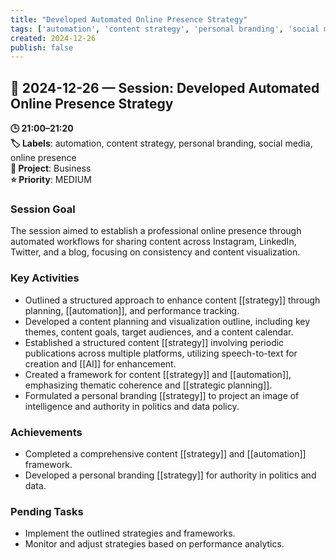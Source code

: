 ```yaml
---
title: "Developed Automated Online Presence Strategy"
tags: ['automation', 'content strategy', 'personal branding', 'social media', 'online presence']
created: 2024-12-26
publish: false
---
```


## 📅 2024-12-26 — Session: Developed Automated Online Presence Strategy

**🕒 21:00–21:20**  
**🏷️ Labels**: automation, content strategy, personal branding, social media, online presence  
**📂 Project**: Business  
**⭐ Priority**: MEDIUM  


### Session Goal
The session aimed to establish a professional online presence through automated workflows for sharing content across Instagram, LinkedIn, Twitter, and a blog, focusing on consistency and content visualization.

### Key Activities
- Outlined a structured approach to enhance content [[strategy]] through planning, [[automation]], and performance tracking.
- Developed a content planning and visualization outline, including key themes, content goals, target audiences, and a content calendar.
- Established a structured content [[strategy]] involving periodic publications across multiple platforms, utilizing speech-to-text for creation and [[AI]] for enhancement.
- Created a framework for content [[strategy]] and [[automation]], emphasizing thematic coherence and [[strategic planning]].
- Formulated a personal branding [[strategy]] to project an image of intelligence and authority in politics and data policy.

### Achievements
- Completed a comprehensive content [[strategy]] and [[automation]] framework.
- Developed a personal branding [[strategy]] for authority in politics and data.

### Pending Tasks
- Implement the outlined strategies and frameworks.
- Monitor and adjust strategies based on performance analytics.
